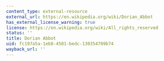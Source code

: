 ```yaml
---
content_type: external-resource
external_url: https://en.wikipedia.org/wiki/Dorian_Abbot
has_external_license_warning: true
license: https://en.wikipedia.org/wiki/All_rights_reserved
status: ''
title: Dorian Abbot
uid: fc197a5a-1eb8-4501-bedc-130354709b74
wayback_url: ''
---
```

